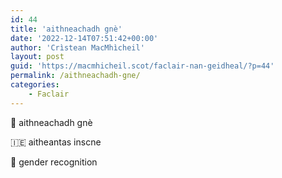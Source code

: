```yaml
---
id: 44
title: 'aithneachadh gnè'
date: '2022-12-14T07:51:42+00:00'
author: 'Crìstean MacMhìcheil'
layout: post
guid: 'https://macmhicheil.scot/faclair-nan-geidheal/?p=44'
permalink: /aithneachadh-gne/
categories:
    - Faclair
---
```


&#x1f3f4;&#xe0067;&#xe0062;&#xe0073;&#xe0063;&#xe0074;&#xe007f; aithneachadh gnè

&#x1f1ee;&#x1f1ea; aitheantas inscne

&#x1f3f4;&#xe0067;&#xe0062;&#xe0065;&#xe006e;&#xe0067;&#xe007f; gender recognition